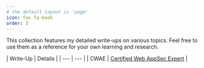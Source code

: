 ```yaml
---
# the default layout is 'page'
icon: fas fa-book
order: 3
---
```


This collection features my detailed write-ups on various topics. Feel free to use them as a reference for your own learning and research.

| Write-Up | Details |
    | --- | --- |
    | CWAE | [Certified Web AppSec Expert](https://beardenx.github.io/categories/cwae/) |

